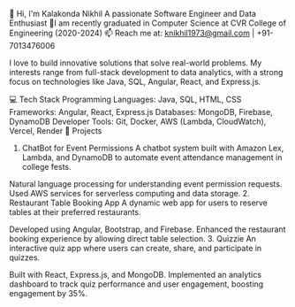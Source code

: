 👋 Hi, I'm Kalakonda Nikhil
A passionate Software Engineer and Data Enthusiast
🔭I am recently graduated in Computer Science at CVR College of Engineering (2020-2024)
📫 Reach me at: knikhil1973@gmail.com | +91-7013476006

I love to build innovative solutions that solve real-world problems. My interests range from full-stack development to data analytics, with a strong focus on technologies like Java, SQL, Angular, React, and Express.js.

💻 Tech Stack
Programming Languages: Java, SQL, HTML, CSS
Frameworks: Angular, React, Express.js
Databases: MongoDB, Firebase, DynamoDB
Developer Tools: Git, Docker, AWS (Lambda, CloudWatch), Vercel, Render
🚀 Projects
1. ChatBot for Event Permissions
A chatbot system built with Amazon Lex, Lambda, and DynamoDB to automate event attendance management in college fests.

Natural language processing for understanding event permission requests.
Used AWS services for serverless computing and data storage.
2. Restaurant Table Booking App
A dynamic web app for users to reserve tables at their preferred restaurants.

Developed using Angular, Bootstrap, and Firebase.
Enhanced the restaurant booking experience by allowing direct table selection.
3. Quizzie
An interactive quiz app where users can create, share, and participate in quizzes.

Built with React, Express.js, and MongoDB.
Implemented an analytics dashboard to track quiz performance and user engagement, boosting engagement by 35%.
